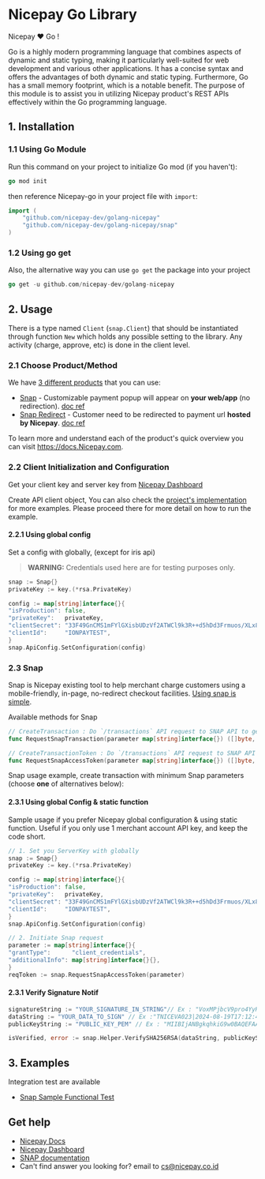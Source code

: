 # Nicepay Go Library

Nicepay :heart: Go !

Go is a highly modern programming language that combines aspects of dynamic and static typing, making it particularly well-suited for web development and various other applications. It has a concise syntax and offers the advantages of both dynamic and static typing. Furthermore, Go has a small memory footprint, which is a notable benefit. The purpose of this module is to assist you in utilizing Nicepay product's REST APIs effectively within the Go programming language.

## 1. Installation

### 1.1 Using Go Module

Run this command on your project to initialize Go mod (if you haven't):

```go
go mod init
```

then reference Nicepay-go in your project file with `import`:

```go
import (
    "github.com/nicepay-dev/golang-nicepay"
    "github.com/nicepay-dev/golang-nicepay/snap"
)
```

### 1.2 Using go get

Also, the alternative way you can use `go get` the package into your project

```go
go get -u github.com/nicepay-dev/golang-nicepay
```

## 2. Usage

There is a type named `Client` (`snap.Client`) that should be instantiated through
function `New` which holds any possible setting to the library. Any activity (charge, approve, etc) is done in the client level.

### 2.1 Choose Product/Method

We have [3 different products](https://beta-docs.nicepay.com/) that you can use:

- [Snap](#22A-snap) - Customizable payment popup will appear on **your web/app** (no redirection). [doc ref](https://snap-docs.Nicepay.com/)
- [Snap Redirect](#22B-snap-redirect) - Customer need to be redirected to payment url **hosted by Nicepay**. [doc ref](https://snap-docs.Nicepay.com/)

To learn more and understand each of the product's quick overview you can visit https://docs.Nicepay.com.

### 2.2 Client Initialization and Configuration

Get your client key and server key from [Nicepay Dashboard](https://dashboard.Nicepay.com)

Create API client object, You can also check the [project's implementation](example/simple) for more examples. Please proceed there for more detail on how to run the example.

#### 2.2.1 Using global config

Set a config with globally, (except for iris api)

> **WARNING:** Credentials used here are for testing purposes only.

```go
snap := Snap{}
privateKey := key.(*rsa.PrivateKey)

config := map[string]interface{}{
"isProduction": false,
"privateKey":   privateKey,
"clientSecret": "33F49GnCMS1mFYlGXisbUDzVf2ATWCl9k3R++d5hDd3Frmuos/XLx8XhXpe+LDYAbpGKZYSwtlyyLOtS/8aD7A==",
"clientId":     "IONPAYTEST",
}
snap.ApiConfig.SetConfiguration(config)
```

### 2.3 Snap

Snap is Nicepay existing tool to help merchant charge customers using a mobile-friendly, in-page,
no-redirect checkout facilities. [Using snap is simple](https://docs.Nicepay.com/en/snap/overview).

Available methods for Snap

```go
// CreateTransaction : Do `/transactions` API request to SNAP API to get Snap token and redirect url with `snap.Request`
func RequestSnapTransaction(parameter map[string]interface{}) ([]byte, error)

// CreateTransactionToken : Do `/transactions` API request to SNAP API to get Snap token with `snap.Request`
func RequestSnapAccessToken(parameter map[string]interface{}) ([]byte, error)

```

Snap usage example, create transaction with minimum Snap parameters (choose **one** of alternatives below):

#### 2.3.1 Using global Config & static function

Sample usage if you prefer Nicepay global configuration & using static function. Useful if you only use 1 merchant account API key, and keep the code short.

```go
// 1. Set you ServerKey with globally
snap := Snap{}
privateKey := key.(*rsa.PrivateKey)

config := map[string]interface{}{
"isProduction": false,
"privateKey":   privateKey,
"clientSecret": "33F49GnCMS1mFYlGXisbUDzVf2ATWCl9k3R++d5hDd3Frmuos/XLx8XhXpe+LDYAbpGKZYSwtlyyLOtS/8aD7A==",
"clientId":     "IONPAYTEST",
}
snap.ApiConfig.SetConfiguration(config)

// 2. Initiate Snap request
parameter := map[string]interface{}{
"grantType":      "client_credentials",
"additionalInfo": map[string]interface{}{},
}
reqToken := snap.RequestSnapAccessToken(parameter)

```

#### 2.3.1 Verify Signature Notif

```go
signatureString := "YOUR_SIGNATURE_IN_STRING"// Ex : "VoxMPjbcV9pro4YyHGQgoRj4rDVJgYk2Ecxn+95B90w47Wnabtco35BfhGpR7a5RukUNnAdeOEBNczSFk4B9uYyu3jc+ceX+Dvz5OYSgSnw5CiMHtGiVnTAqCM/yHZ2MRpIEqekBc4BWMLVtexSWp0YEJjLyo9dZPrSkSbyLVuD7jkUbvmEpVdvK0uK15xb8jueCcDA6LYVXHkq/OMggS1/5mrLNriBhCGLuR7M7hBUJbhpOXSJJEy7XyfItTBA+3MRC2FLcvUpMDrn/wz1uH1+b9A6FP7mG0bRSBOm2BTLyf+xJR5+cdd88RhF70tNQdQxhqr4okVo3IFqlCz2FFg=="
dataString := "YOUR_DATA_TO_SIGN" // Ex :"TNICEVA023|2024-08-19T17:12:40+07:00"
publicKeyString := "PUBLIC_KEY_PEM" // Ex : "MIIBIjANBgkqhkiG9w0BAQEFAAOCAQ8AMIIBCgKCAQEApizrKJl/1Legp3Zj8f0oTIjKnUWe2HJCBSoRsVLxtpf0Dr1MI+23y+AMNKKxVXxbvReZq/sD91uN4GFYMUr16LY9oX7nJXh9C1JlI4/Xb/Q9MF30o1XYvogHLATtvTR/KQ8hxrf6Nlj/yuzeqrT+PiQMZt1CaKiE6UMn36kq11DmDq4ocwcNhChKDudNZSZ4YYIFn5IgH05K+VsRjehpa0szbO8qHmvnprXVVcqvk7ZSS+6fYwDynOq0f552aL0LWX0glNhh9F0oJqmTreW4lM0mdhNDq4GhlJZl5IpaUiaGRM2Rz/t6spgwR7nqUhI9aE2kjzaorgP4ZWUGm3wlTwIDAQAB"

isVerified, error := snap.Helper.VerifySHA256RSA(dataString, publicKeyString, signatureString)
```

## 3. Examples

Integration test are available

- [Snap Sample Functional Test](snap/snap_test.go)

## Get help

- [Nicepay Docs](https://docs.nicepay.co.id/)
- [Nicepay Dashboard ](https://bo.nicepay.co.id/)
- [SNAP documentation](http://snap-docs.Nicepay.com)
- Can't find answer you looking for? email to [cs@nicepay.co.id](mailto:cs@nicepay.co.id)

